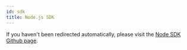 ```yaml
---
id: sdk
title: Node.js SDK
---
```


<script>window.location = "https://github.com/kinecosystem/kin-node";</script>

If you haven't been redirected automatically, please visit the [Node SDK Github page](https://github.com/kinecosystem/kin-node).
